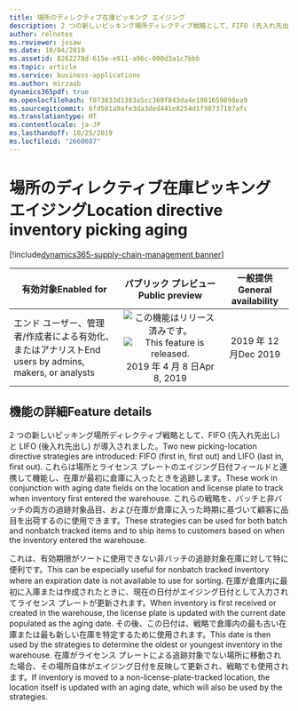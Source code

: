 ```yaml
---
title: 場所のディレクティブ在庫ピッキング エイジング
description: 2 つの新しいピッキング場所ディレクティブ戦略として、FIFO (先入れ先出し) と LIFO (後入れ先出し) が導入されました。 これらは場所とライセンス プレートのエイジング日付フィールドと連携して機能し、在庫が最初に倉庫に入ったときを追跡します。
author: relnotes
ms.reviewer: josaw
ms.date: 10/04/2019
ms.assetid: 8262278d-615e-e911-a96c-000d3a1c7bbb
ms.topic: article
ms.service: business-applications
ms.author: mirzaab
dynamics365pdf: true
ms.openlocfilehash: f073833d1383a5cc369f843da4e1981659898ea9
ms.sourcegitcommit: 6fd581a9afe3da3ded441e8254d1f30737187afc
ms.translationtype: HT
ms.contentlocale: ja-JP
ms.lasthandoff: 10/25/2019
ms.locfileid: "2660607"
---
```

# <a name="location-directive-inventory-picking-aging"></a><span data-ttu-id="b3f6c-104">場所のディレクティブ在庫ピッキング エイジング</span><span class="sxs-lookup"><span data-stu-id="b3f6c-104">Location directive inventory picking aging</span></span>
[!include[dynamics365-supply-chain-management banner](../includes/dynamics365-supply-chain-management.md)]

| <span data-ttu-id="b3f6c-105">有効対象</span><span class="sxs-lookup"><span data-stu-id="b3f6c-105">Enabled for</span></span>    |  <span data-ttu-id="b3f6c-106">パブリック プレビュー</span><span class="sxs-lookup"><span data-stu-id="b3f6c-106">Public preview</span></span> | <span data-ttu-id="b3f6c-107">一般提供</span><span class="sxs-lookup"><span data-stu-id="b3f6c-107">General availability</span></span> | 
| ---------- | :----------: |:----------: |
|<span data-ttu-id="b3f6c-108">エンド ユーザー、管理者/作成者による有効化、またはアナリスト</span><span class="sxs-lookup"><span data-stu-id="b3f6c-108">End users by admins, makers, or analysts</span></span>|<span data-ttu-id="b3f6c-109">![この機能はリリース済みです。](/dynamics365-release-plan/media/green-checkmark.png "この機能はリリース済みです。")</span><span class="sxs-lookup"><span data-stu-id="b3f6c-109">![This feature is released.](/dynamics365-release-plan/media/green-checkmark.png "This feature is released.")</span></span> <span data-ttu-id="b3f6c-110">2019 年 4 月 8 日</span><span class="sxs-lookup"><span data-stu-id="b3f6c-110">Apr 8, 2019</span></span>| <span data-ttu-id="b3f6c-111">2019 年 12 月</span><span class="sxs-lookup"><span data-stu-id="b3f6c-111">Dec 2019</span></span>|






## <a name="feature-details"></a><span data-ttu-id="b3f6c-112">機能の詳細</span><span class="sxs-lookup"><span data-stu-id="b3f6c-112">Feature details</span></span>
<!--feature detail start -->
<span data-ttu-id="b3f6c-113">2 つの新しいピッキング場所ディレクティブ戦略として、FIFO (先入れ先出し) と LIFO (後入れ先出し) が導入されました。</span><span class="sxs-lookup"><span data-stu-id="b3f6c-113">Two new picking-location directive strategies are introduced: FIFO (first in, first out) and LIFO (last in, first out).</span></span> <span data-ttu-id="b3f6c-114">これらは場所とライセンス プレートのエイジング日付フィールドと連携して機能し、在庫が最初に倉庫に入ったときを追跡します。</span><span class="sxs-lookup"><span data-stu-id="b3f6c-114">These work in conjunction with aging date fields on the location and license plate to track when inventory first entered the warehouse.</span></span> <span data-ttu-id="b3f6c-115">これらの戦略を、バッチと非バッチの両方の追跡対象品目、および在庫が倉庫に入った時期に基づいて顧客に品目を出荷するのに使用できます。</span><span class="sxs-lookup"><span data-stu-id="b3f6c-115">These strategies can be used for both batch and nonbatch tracked items and to ship items to customers based on when the inventory entered the warehouse.</span></span> 

<span data-ttu-id="b3f6c-116">これは、有効期限がソートに使用できない非バッチの追跡対象在庫に対して特に便利です。</span><span class="sxs-lookup"><span data-stu-id="b3f6c-116">This can be especially useful for nonbatch tracked inventory where an expiration date is not available to use for sorting.</span></span> <span data-ttu-id="b3f6c-117">在庫が倉庫内に最初に入庫または作成されたときに、現在の日付がエイジング日付として入力されてライセンス プレートが更新されます。</span><span class="sxs-lookup"><span data-stu-id="b3f6c-117">When inventory is first received or created in the warehouse, the license plate is updated with the current date populated as the aging date.</span></span> <span data-ttu-id="b3f6c-118">その後、この日付は、戦略で倉庫内の最も古い在庫または最も新しい在庫を特定するために使用されます。</span><span class="sxs-lookup"><span data-stu-id="b3f6c-118">This date is then used by the strategies to determine the oldest or youngest inventory in the warehouse.</span></span> <span data-ttu-id="b3f6c-119">在庫がライセンス プレートによる追跡対象でない場所に移動された場合、その場所自体がエイジング日付を反映して更新され、戦略でも使用されます。</span><span class="sxs-lookup"><span data-stu-id="b3f6c-119">If inventory is moved to a non-license-plate-tracked location, the location itself is updated with an aging date, which will also be used by the strategies.</span></span>
<!--feature detail end -->










